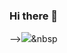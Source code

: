 ### Hi there 👋
--><img src="https://img.shields.io/badge/Python-3766AB?style=flat-square&logo=Python&logoColor=white"/></a>&nbsp 



